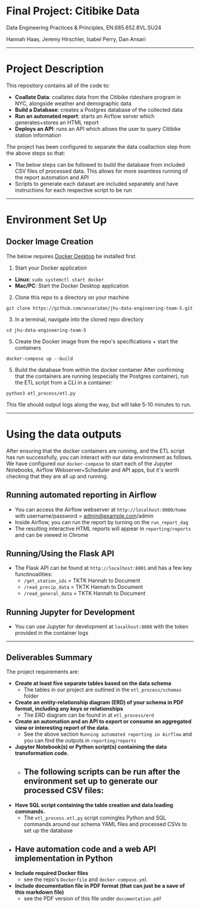 # Final Project: Citibike Data
Data Engineering Practices & Principles, EN.685.652.8VL.SU24

Hannah Haas, Jeremy Hirschler, Isabel Perry, Dan Ansari

---

# Project Description
This repository contains all of the code to:
- **Coallate Data**: coallates data from the Citibike rideshare program in NYC, alongside weather and demographic data
- **Build a Database**: creates a Postgres database of the collected data
- **Run an automated report**: starts an Airflow server which generates+stores an HTML report
- **Deploys an API**: runs an API which allows the user to query Citibike station information

The project has been configured to separate the data coallaction step from the above steps so that:
- The below steps can be followed to build the database from included CSV files of processed data. This allows for more seamless running of the report automation and API
- Scripts to generate each dataset are included separately and have instructions for each respective script to be run

---

# Environment Set Up

## Docker Image Creation
The below requires [Docker Desktop](https://www.docker.com/products/docker-desktop/) be installed first.

1. Start your Docker application

- **Linux**: `sudo systemctl start docker`
- **Mac/PC**: Start the Docker Desktop application

2. Clone this repo to a directory on your machine

```
git clone https://github.com/ansaridan/jhu-data-engineering-team-5.git
```

3. In a terminal, navigate into the cloned repo directory

```
cd jhu-data-engineering-team-5
```

5.  Create the Docker image from the repo's specifications + start the containers

```
docker-compose up --build
```

5.  Build the database from within the docker container
After confirming that the containers are running (especially the Postgres container), run the ETL script from a CLI in a container:
```
python3 etl_process/etl.py
```
This file should output logs along the way, but will take 5-10 minutes to run.

---

# Using the data outputs
After ensuring that the docker containers are running, and the ETL script has run successfully, you can interact with our data environment as follows. We have configured our `docker-compose` to start each of the Jupyter Notebooks, Airflow Webserver+Scheduler and API apps, but it's worth checking that they are all up and running.

## Running automated reporting in Airflow
- You can access the Airflow webserver at `http://localhost:8080/home` with username/password = admin@example.com/admin
- Inside Airflow, you can run the report by turning on the `run_report_dag`
- The resulting interactive HTML reports will appear in `reporting/reports` and can be viewed in Chrome

## Running/Using the Flask API
- The Flask API can be found at `http://localhost:8001` and has a few key functinoailities:
  - `/get_station_ids` = TKTK Hannah to Document
  - `/read_precip_data` = TKTK Hannah to Document
  - `/read_general_data` = TKTK Hannah to Document

## Running Jupyter for Development
- You can use Jupyter for development at `localhost:8080` with the token provided in the container logs

---

## Deliverables Summary

The project requirements are:
- **Create at least five separate tables based on the data schema**
  - The tables in our project are outlined in the `etl_process/schemas` folder
- **Create an entity-relationship diagram (ERD) of your schema in PDF format, including any
keys or relationships**
  - The ERD diagram can be found in at `etl_process/erd`
- **Create an automation and an API to export or consume an aggregated view or interesting report of the data.**
  - See the above section `Running automated reporting in Airflow` and you can find the outputs in `reporting/reports`
- **Jupyter Notebook(s) or Python script(s) containing the data transformation
code.**
  - The following scripts can be run after the environment set up to generate our processed CSV files:
    - 
- **Have SQL script containing the table creation and data loading commands.**
  - The `etl_process.etl.py` script comingles Python and SQL commands around our schema YAML files and processed CSVs to set up the database
- **Have automation code and a web API implementation in Python**
  - 
- **Include required Docker files**
  - see the repo's `Dockerfile` and `docker-compose.yml`
- **Include documentation file in PDF format (that can just be a save of this markdown file)**
  - see the PDF version of this file under `documentation.pdf`
